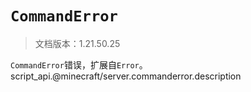 # `CommandError`

> 文档版本：1.21.50.25

`CommandError`错误，扩展自`Error`。script_api.@minecraft/server.commanderror.description
